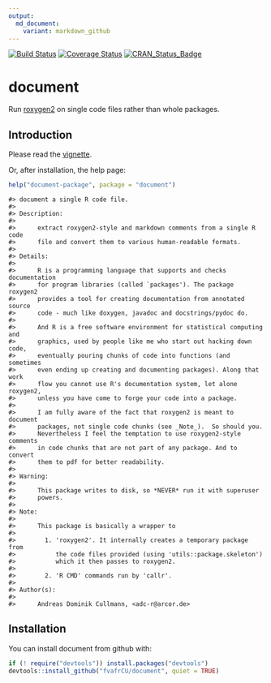 ```yaml
---
output:
  md_document:
    variant: markdown_github
---
```

[![Build Status](https://travis-ci.org/fvafrCU/document.svg?branch=master)](https://travis-ci.org/fvafrCU/document)
[![Coverage Status](https://codecov.io/github/fvafrCU/document/coverage.svg?branch=master)](https://codecov.io/github/fvafrCU/document?branch=master)
[![CRAN_Status_Badge](http://www.r-pkg.org/badges/version/document)](https://cran.r-project.org/package=document)


<!-- README.md is generated from README.Rmd. Please edit that file -->



# document
Run  [roxygen2](https://cran.r-project.org/package=roxygen2) on single code files rather than whole packages.


## Introduction
Please read the [vignette](http://htmlpreview.github.io/?https://github.com/fvafrCU/document/blob/master/inst/doc/document_Introduction.html).

Or, after installation, the help page:

```r
help("document-package", package = "document")
```

```
#> document a single R code file.
#> 
#> Description:
#> 
#>      extract roxygen2-style and markdown comments from a single R code
#>      file and convert them to various human-readable formats.
#> 
#> Details:
#> 
#>      R is a programming language that supports and checks documentation
#>      for program libraries (called `packages'). The package roxygen2
#>      provides a tool for creating documentation from annotated source
#>      code - much like doxygen, javadoc and docstrings/pydoc do.
#> 
#>      And R is a free software environment for statistical computing and
#>      graphics, used by people like me who start out hacking down code,
#>      eventually pouring chunks of code into functions (and sometimes
#>      even ending up creating and documenting packages). Along that work
#>      flow you cannot use R's documentation system, let alone roxygen2,
#>      unless you have come to forge your code into a package.
#> 
#>      I am fully aware of the fact that roxygen2 is meant to document
#>      packages, not single code chunks (see _Note_).  So should you.
#>      Nevertheless I feel the temptation to use roxygen2-style comments
#>      in code chunks that are not part of any package. And to convert
#>      them to pdf for better readability.
#> 
#> Warning:
#> 
#>      This package writes to disk, so *NEVER* run it with superuser
#>      powers.
#> 
#> Note:
#> 
#>      This package is basically a wrapper to
#> 
#>        1. 'roxygen2'. It internally creates a temporary package from
#>           the code files provided (using 'utils::package.skeleton')
#>           which it then passes to roxygen2.
#> 
#>        2. 'R CMD' commands run by 'callr'.
#> 
#> Author(s):
#> 
#>      Andreas Dominik Cullmann, <adc-r@arcor.de>
```
## Installation
You can install document from github with:

```r
if (! require("devtools")) install.packages("devtools")
devtools::install_github("fvafrCU/document", quiet = TRUE)
```
